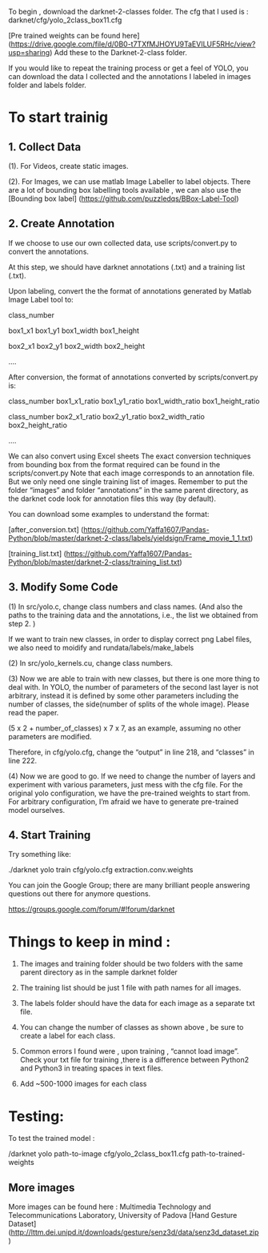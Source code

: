 To begin , download the darknet-2-classes folder. 
The cfg that I used is : darknet/cfg/yolo_2class_box11.cfg

[Pre trained weights can be found here] (https://drive.google.com/file/d/0B0-t7TXfMJHOYU9TaEVILUF5RHc/view?usp=sharing)
Add these to the Darknet-2-class folder. 


If you would like to repeat the training process or get a feel of YOLO, you can download the data I collected and the annotations I labeled in images folder and labels folder.


 

# To start trainig 

## 1. Collect Data 

(1). For Videos, create static images.

(2). For Images, we can use matlab Image Labeller to label objects. There are a lot of bounding box labelling tools available , we can also use the [Bounding box label] (https://github.com/puzzledqs/BBox-Label-Tool)

## 2. Create Annotation 

 If we choose to use our own collected data, use scripts/convert.py to convert the annotations.

At this step, we should have darknet annotations (.txt) and a training list (.txt).

Upon labeling, convert the the format of annotations generated by Matlab Image Label tool  to:

 class_number

 box1_x1 box1_y1 box1_width box1_height

 box2_x1 box2_y1 box2_width box2_height

….


 After conversion, the format of annotations converted by scripts/convert.py is:

 class_number box1_x1_ratio box1_y1_ratio box1_width_ratio box1_height_ratio

 class_number box2_x1_ratio box2_y1_ratio box2_width_ratio box2_height_ratio

  ….

We can also convert using Excel sheets
 The exact conversion techniques from bounding box from the format required can be found in the scripts/convert.py
 Note that each image corresponds to an annotation file. But we only need one single training list of images. Remember to put the folder  “images” and folder “annotations” in the same parent directory, as the darknet code look for annotation files this way (by default).

You can download some examples to understand the format:

[after_conversion.txt] (https://github.com/Yaffa1607/Pandas-Python/blob/master/darknet-2-class/labels/yieldsign/Frame_movie_1_1.txt)

[training_list.txt] (https://github.com/Yaffa1607/Pandas-Python/blob/master/darknet-2-class/training_list.txt)

## 3. Modify Some Code

(1) In src/yolo.c, change class numbers and class names. (And also the paths to the training data and the annotations, i.e., the list we obtained from step 2. )

If we want to train new classes, in order to display correct png Label files, we also need to moidify and rundata/labels/make_labels

(2) In src/yolo_kernels.cu, change class numbers.

(3) Now we are able to train with new classes, but there is one more thing to deal with. In YOLO, the number of parameters of the second last layer is not arbitrary, instead it is defined by some other parameters including the number of classes, the side(number of splits of the whole image). Please read the paper.

(5 x 2 + number_of_classes) x 7 x 7, as an example, assuming no other parameters are modified.

Therefore, in cfg/yolo.cfg, change the “output” in line 218, and “classes” in line 222.

(4) Now we are good to go. If we need to change the number of layers and experiment with various parameters, just mess with the cfg file. For the original yolo configuration, we have the pre-trained weights to start from. For arbitrary configuration, I’m afraid we have to generate pre-trained model ourselves.


## 4. Start Training

Try something like:

./darknet yolo train cfg/yolo.cfg extraction.conv.weights

You can join the  Google Group; there are many brilliant people answering questions out there for anymore questions. 

https://groups.google.com/forum/#!forum/darknet



# Things to keep in mind : 

1. The images and training folder should be two folders with the same parent directory as in the sample darknet folder

2. The training list should be just 1 file with  path names for all images. 

3. The labels folder should have the data for each image as a separate txt file. 

4. You can change the number of  classes as shown above , be sure to create a label for each class. 

5. Common errors I found were , upon training , “cannot load image”. Check your txt file for training ,there is a difference between Python2 and Python3 in treating spaces in text files.

6. Add ~500-1000 images for each class


# Testing: 
To test the trained model :


/darknet yolo path-to-image  cfg/yolo_2class_box11.cfg  path-to-trained-weights 





## More images
More images can be found here : Multimedia Technology and Telecommunications Laboratory, University of Padova
[Hand Gesture Dataset] (http://lttm.dei.unipd.it/downloads/gesture/senz3d/data/senz3d_dataset.zip)

